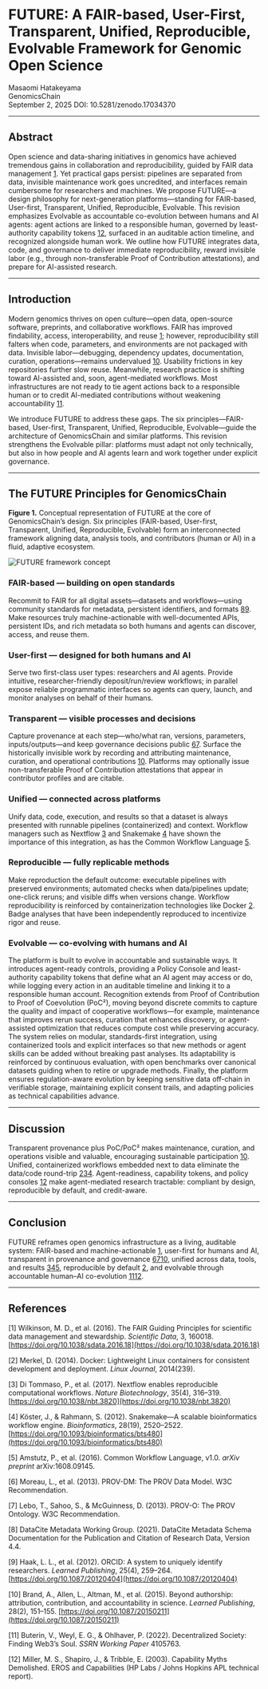 # FUTURE: A FAIR-based, User-First, Transparent, Unified, Reproducible, Evolvable Framework for Genomic Open Science

Masaomi Hatakeyama  
GenomicsChain  
September 2, 2025
DOI: 10.5281/zenodo.17034370

---

## Abstract

Open science and data-sharing initiatives in genomics have achieved tremendous gains in collaboration and reproducibility, guided by FAIR data management [1](#references). Yet practical gaps persist: pipelines are separated from data, invisible maintenance work goes uncredited, and interfaces remain cumbersome for researchers and machines. We propose FUTURE—a design philosophy for next-generation platforms—standing for FAIR-based, User-first, Transparent, Unified, Reproducible, Evolvable. This revision emphasizes Evolvable as accountable co-evolution between humans and AI agents: agent actions are linked to a responsible human, governed by least-authority capability tokens [12](#references), surfaced in an auditable action timeline, and recognized alongside human work. We outline how FUTURE integrates data, code, and governance to deliver immediate reproducibility, reward invisible labor (e.g., through non-transferable Proof of Contribution attestations), and prepare for AI-assisted research.

---

## Introduction

Modern genomics thrives on open culture—open data, open-source software, preprints, and collaborative workflows. FAIR has improved findability, access, interoperability, and reuse [1](#references); however, reproducibility still falters when code, parameters, and environments are not packaged with data. Invisible labor—debugging, dependency updates, documentation, curation, operations—remains undervalued [10](#references). Usability frictions in key repositories further slow reuse. Meanwhile, research practice is shifting toward AI-assisted and, soon, agent-mediated workflows. Most infrastructures are not ready to tie agent actions back to a responsible human or to credit AI-mediated contributions without weakening accountability [11](#references).

We introduce FUTURE to address these gaps. The six principles—FAIR-based, User-first, Transparent, Unified, Reproducible, Evolvable—guide the architecture of GenomicsChain and similar platforms. This revision strengthens the Evolvable pillar: platforms must adapt not only technically, but also in how people and AI agents learn and work together under explicit governance.

---

## The FUTURE Principles for GenomicsChain

**Figure 1.** Conceptual representation of FUTURE at the core of GenomicsChain’s design. Six principles (FAIR-based, User-first, Transparent, Unified, Reproducible, Evolvable) form an interconnected framework aligning data, analysis tools, and contributors (human or AI) in a fluid, adaptive ecosystem.

![FUTURE framework concept](/images/FUTURE_Fig1.png "Figure 1: FUTURE framework concept")

### FAIR-based — building on open standards

Recommit to FAIR for all digital assets—datasets and workflows—using community standards for metadata, persistent identifiers, and formats [8](#references)[9](#references). Make resources truly machine-actionable with well-documented APIs, persistent IDs, and rich metadata so both humans and agents can discover, access, and reuse them.

### User-first — designed for both humans and AI

Serve two first-class user types: researchers and AI agents. Provide intuitive, researcher-friendly deposit/run/review workflows; in parallel expose reliable programmatic interfaces so agents can query, launch, and monitor analyses on behalf of their humans.

### Transparent — visible processes and decisions

Capture provenance at each step—who/what ran, versions, parameters, inputs/outputs—and keep governance decisions public [6](#references)[7](#references). Surface the historically invisible work by recording and attributing maintenance, curation, and operational contributions [10](#references). Platforms may optionally issue non-transferable Proof of Contribution attestations that appear in contributor profiles and are citable.

### Unified — connected across platforms

Unify data, code, execution, and results so that a dataset is always presented with runnable pipelines (containerized) and context. Workflow managers such as Nextflow [3](#references) and Snakemake [4](#references) have shown the importance of this integration, as has the Common Workflow Language [5](#references).

### Reproducible — fully replicable methods

Make reproduction the default outcome: executable pipelines with preserved environments; automated checks when data/pipelines update; one-click reruns; and visible diffs when versions change. Workflow reproducibility is reinforced by containerization technologies like Docker [2](#references). Badge analyses that have been independently reproduced to incentivize rigor and reuse.

### Evolvable — co-evolving with humans and AI

The platform is built to evolve in accountable and sustainable ways. It introduces agent-ready controls, providing a Policy Console and least-authority capability tokens that define what an AI agent may access or do, while logging every action in an auditable timeline and linking it to a responsible human account. Recognition extends from Proof of Contribution to Proof of Coevolution (PoC²), moving beyond discrete commits to capture the quality and impact of cooperative workflows—for example, maintenance that improves rerun success, curation that enhances discovery, or agent-assisted optimization that reduces compute cost while preserving accuracy. The system relies on modular, standards-first integration, using containerized tools and explicit interfaces so that new methods or agent skills can be added without breaking past analyses. Its adaptability is reinforced by continuous evaluation, with open benchmarks over canonical datasets guiding when to retire or upgrade methods. Finally, the platform ensures regulation-aware evolution by keeping sensitive data off-chain in verifiable storage, maintaining explicit consent trails, and adapting policies as technical capabilities advance.

---

## Discussion

Transparent provenance plus PoC/PoC² makes maintenance, curation, and operations visible and valuable, encouraging sustainable participation [10](#references). Unified, containerized workflows embedded next to data eliminate the data/code round-trip [2](#references)[3](#references)[4](#references). Agent-readiness, capability tokens, and policy consoles [12](#references) make agent-mediated research tractable: compliant by design, reproducible by default, and credit-aware.

---

## Conclusion

FUTURE reframes open genomics infrastructure as a living, auditable system: FAIR-based and machine-actionable [1](#references), user-first for humans and AI, transparent in provenance and governance [6](#references)[7](#references)[10](#references), unified across data, tools, and results [3](#references)[4](#references)[5](#references), reproducible by default [2](#references), and evolvable through accountable human–AI co-evolution [11](#references)[12](#references).

---

## References

[1] Wilkinson, M. D., et al. (2016). The FAIR Guiding Principles for scientific data management and stewardship. *Scientific Data*, 3, 160018. [https://doi.org/10.1038/sdata.2016.18](https://doi.org/10.1038/sdata.2016.18)

[2] Merkel, D. (2014). Docker: Lightweight Linux containers for consistent development and deployment. *Linux Journal*, 2014(239).

[3] Di Tommaso, P., et al. (2017). Nextflow enables reproducible computational workflows. *Nature Biotechnology*, 35(4), 316–319. [https://doi.org/10.1038/nbt.3820](https://doi.org/10.1038/nbt.3820)

[4] Köster, J., & Rahmann, S. (2012). Snakemake—A scalable bioinformatics workflow engine. *Bioinformatics*, 28(19), 2520–2522. [https://doi.org/10.1093/bioinformatics/bts480](https://doi.org/10.1093/bioinformatics/bts480)

[5] Amstutz, P., et al. (2016). Common Workflow Language, v1.0. *arXiv preprint* arXiv:1608.09145.

[6] Moreau, L., et al. (2013). PROV-DM: The PROV Data Model. W3C Recommendation.

[7] Lebo, T., Sahoo, S., & McGuinness, D. (2013). PROV-O: The PROV Ontology. W3C Recommendation.

[8] DataCite Metadata Working Group. (2021). DataCite Metadata Schema Documentation for the Publication and Citation of Research Data, Version 4.4.

[9] Haak, L. L., et al. (2012). ORCID: A system to uniquely identify researchers. *Learned Publishing*, 25(4), 259–264. [https://doi.org/10.1087/20120404](https://doi.org/10.1087/20120404)

[10] Brand, A., Allen, L., Altman, M., et al. (2015). Beyond authorship: attribution, contribution, and accountability in science. *Learned Publishing*, 28(2), 151–155. [https://doi.org/10.1087/20150211](https://doi.org/10.1087/20150211)

[11] Buterin, V., Weyl, E. G., & Ohlhaver, P. (2022). Decentralized Society: Finding Web3’s Soul. *SSRN Working Paper* 4105763.

[12] Miller, M. S., Shapiro, J., & Tribble, E. (2003). Capability Myths Demolished. EROS and Capabilities (HP Labs / Johns Hopkins APL technical report).

